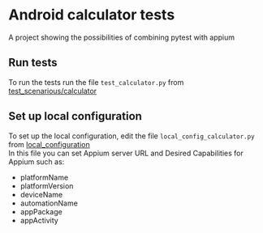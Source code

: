 # Android calculator tests
A project showing the possibilities of combining pytest with appium

## Run tests
To run the tests run the file `test_calculator.py` from [test_scenarious/calculator](https://github.com/hperzu/Android-calculator-tests/tree/main/test_scenarios/calculator)

## Set up local configuration
To set up the local configuration, edit the file `local_config_calculator.py` from [local_configuration](https://github.com/hperzu/Android-calculator-tests/tree/main/local_configuration)  
In this file you can set Appium server URL and Desired Capabilities for Appium such as:
* platformName
* platformVersion
* deviceName
* automationName
* appPackage
* appActivity
